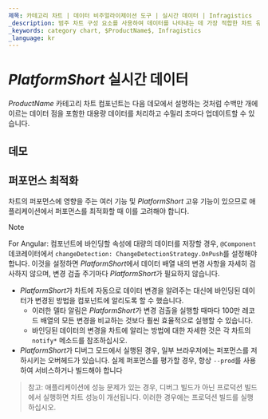 ```yaml
---
제목: 카테고리 차트 | 데이터 비주얼라이제이션 도구 | 실시간 데이터 | Infragistics
_description: 범주 차트 구성 요소를 사용하여 데이터를 나타내는 데 가장 적합한 차트 유형을 분석하고 자동으로 선택합니다. 시각화를위한 차트 유형에 대해 알아보십시오.
_keywords: category chart, $ProductName$, Infragistics
_language: kr
---
```

# $PlatformShort$ 실시간 데이터

$ProductName$ 카테고리 차트 컴포넌트는 다음 데모에서 설명하는 것처럼 수백만 개에 이르는 데이터 점을 포함한 대용량 데이터를 처리하고 수밀리 초마다 업데이트할 수 있습니다.

## 데모

<code-view style="height: 500px;" 
           data-demos-base-url="{environment:dvDemosBaseUrl}" 
           iframe-src="{environment:dvDemosBaseUrl}/charts/category-chart-high-frequency" >
</code-view>


<div class="divider--half"></div>

## 퍼포먼스 최적화

차트의 퍼포먼스에 영향을 주는 여러 기능 및 $PlatformShort$ 고유 기능이 있으므로 애플리케이션에서 퍼포먼스를 최적화할 때 이를 고려해야 합니다.

> [!NOTE]
> For Angular:
> 컴포넌트에 바인딩할 속성에 대량의 데이터를 저장할 경우, `@Component` 데코레이터에서 `changeDetection: ChangeDetectionStrategy.OnPush`를 설정해야 합니다. 이것을 설정하면 $PlatformShort$에서 데이터 배열 내의 변경 사항을 자세히 검사하지 않으며, 변경 검출 주기마다 $PlatformShort$가 필요하지 않습니다.

* $PlatformShort$가 차트에 자동으로 데이터 변경을 알려주는 대신에 바인딩된 데이터가 변경된 방법을 컴포넌트에 알리도록 할 수 했습니다.
     * 이러한 델타 알림은 $PlatformShort$가 변경 검출을 실행할 때마다 100만 레코드 배열의 모든 변경을 비교하는 것보다 훨씬 효율적으로 실행할 수 있습니다.
     * 바인딩된 데이터의 변경을 차트에 알리는 방법에 대한 자세한 것은 각 차트의 `notify*` 메소드를 참조하십시오.
* $PlatformShort$가 디버그 모드에서 실행된 경우, 일부 브라우저에는 퍼포먼스를 저하시키는 오버헤드가 있습니다. 실제 퍼포먼스를 평가할 경우, 항상 `--prod`를 사용하여 서비스하거나 빌드해야 합니다

> 참고: 애플리케이션에 성능 문제가 있는 경우, 디버그 빌드가 아닌 프로덕션 빌드에서 실행하면 차트 성능이 개선됩니다. 이러한 경우에는 프로덕션 빌드를 실행하십시오.
